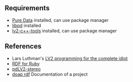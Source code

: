Requirements
----
* [Pure Data](http://msp.ucsd.edu/software.html) installed, can use package manager
* [libpd](https://github.com/libpd/libpd) installed
* [lv2-c++-tools](http://www.nongnu.org/ll-plugins/hacking.html) installed, can use package manager

References
----

* Lars Luthman's [LV2 programming for the complete idiot](http://www.nongnu.org/ll-plugins/lv2pftci/)
* [RDF for Ruby](http://blog.datagraph.org/2010/03/rdf-for-ruby)
* [pdLV2-stereo](https://github.com/unknownError/pdLV2-stereo)
* [doap rdf](https://github.com/edumbill/doap/) Documentation of a project

